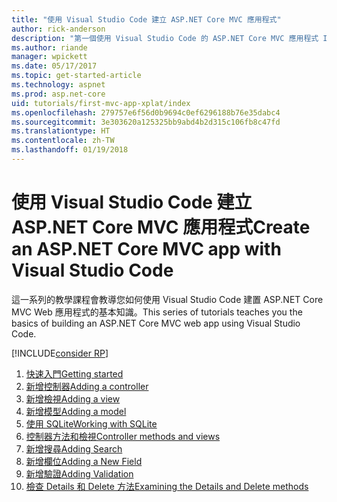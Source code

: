 ```yaml
---
title: "使用 Visual Studio Code 建立 ASP.NET Core MVC 應用程式"
author: rick-anderson
description: "第一個使用 Visual Studio Code 的 ASP.NET Core MVC 應用程式 Index 頁面"
ms.author: riande
manager: wpickett
ms.date: 05/17/2017
ms.topic: get-started-article
ms.technology: aspnet
ms.prod: asp.net-core
uid: tutorials/first-mvc-app-xplat/index
ms.openlocfilehash: 279757e6f56d0b9694c0ef6296188b76e35dabc4
ms.sourcegitcommit: 3e303620a125325bb9abd4b2d315c106fb8c47fd
ms.translationtype: HT
ms.contentlocale: zh-TW
ms.lasthandoff: 01/19/2018
---
```

# <a name="create-an-aspnet-core-mvc-app-with-visual-studio-code"></a><span data-ttu-id="80ebe-103">使用 Visual Studio Code 建立 ASP.NET Core MVC 應用程式</span><span class="sxs-lookup"><span data-stu-id="80ebe-103">Create an ASP.NET Core MVC app with Visual Studio Code</span></span>

<span data-ttu-id="80ebe-104">這一系列的教學課程會教導您如何使用 Visual Studio Code 建置 ASP.NET Core MVC Web 應用程式的基本知識。</span><span class="sxs-lookup"><span data-stu-id="80ebe-104">This series of tutorials teaches you the basics of building an ASP.NET Core MVC web app using Visual Studio Code.</span></span> 

[!INCLUDE[consider RP](../../includes/razor.md)]

1. [<span data-ttu-id="80ebe-105">快速入門</span><span class="sxs-lookup"><span data-stu-id="80ebe-105">Getting started</span></span>](start-mvc.md)
2. [<span data-ttu-id="80ebe-106">新增控制器</span><span class="sxs-lookup"><span data-stu-id="80ebe-106">Adding a controller</span></span>](adding-controller.md)
3. [<span data-ttu-id="80ebe-107">新增檢視</span><span class="sxs-lookup"><span data-stu-id="80ebe-107">Adding a view</span></span>](adding-view.md)
4. [<span data-ttu-id="80ebe-108">新增模型</span><span class="sxs-lookup"><span data-stu-id="80ebe-108">Adding a model</span></span>](adding-model.md)
5. [<span data-ttu-id="80ebe-109">使用 SQLite</span><span class="sxs-lookup"><span data-stu-id="80ebe-109">Working with SQLite</span></span>](working-with-sql.md)
6. [<span data-ttu-id="80ebe-110">控制器方法和檢視</span><span class="sxs-lookup"><span data-stu-id="80ebe-110">Controller methods and views</span></span>](controller-methods-views.md)
7. [<span data-ttu-id="80ebe-111">新增搜尋</span><span class="sxs-lookup"><span data-stu-id="80ebe-111">Adding Search</span></span>](search.md)
8. [<span data-ttu-id="80ebe-112">新增欄位</span><span class="sxs-lookup"><span data-stu-id="80ebe-112">Adding a New Field</span></span>](new-field.md)
9. [<span data-ttu-id="80ebe-113">新增驗證</span><span class="sxs-lookup"><span data-stu-id="80ebe-113">Adding Validation</span></span>](validation.md)
10. [<span data-ttu-id="80ebe-114">檢查 Details 和 Delete 方法</span><span class="sxs-lookup"><span data-stu-id="80ebe-114">Examining the Details and Delete methods</span></span>](xref:tutorials/first-mvc-app/details)
